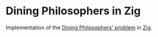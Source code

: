 # Dining Philosophers in Zig

Implementation of the [Dining Philosophers' problem](https://en.wikipedia.org/wiki/Dining_philosophers_problem) in
[Zig](https://ziglang.org).
